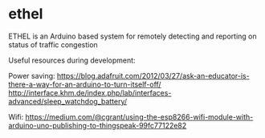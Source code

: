 # ethel
ETHEL is an Arduino based system for remotely detecting and reporting on status of traffic congestion

Useful resources during development:

Power saving:
https://blog.adafruit.com/2012/03/27/ask-an-educator-is-there-a-way-for-an-arduino-to-turn-itself-off/
http://interface.khm.de/index.php/lab/interfaces-advanced/sleep_watchdog_battery/

Wifi:
https://medium.com/@cgrant/using-the-esp8266-wifi-module-with-arduino-uno-publishing-to-thingspeak-99fc77122e82
